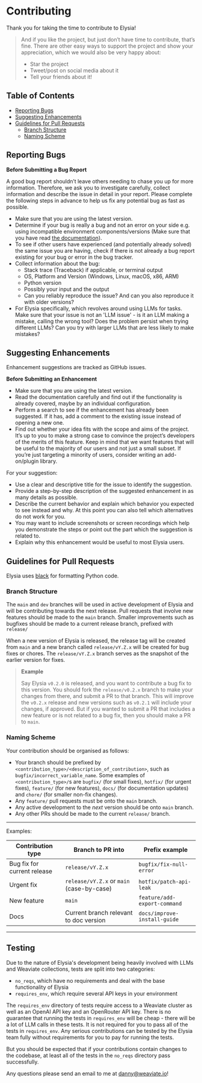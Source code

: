 # Contributing

Thank you for taking the time to contribute to Elysia!

> And if you like the project, but just don’t have time to contribute, that’s fine. There are other easy ways to support the project and show your appreciation, which we would also be very happy about:
> - Star the project
> - Tweet/post on social media about it
> - Tell your friends about it!

## Table of Contents

- [Reporting Bugs](#reporting-bugs)
- [Suggesting Enhancements](#suggesting-enhancements)
- [Guidelines for Pull Requests](#guidelines-for-pull-requests)
    - [Branch Structure](#branch-structure)
    - [Naming Scheme](#naming-scheme)

## Reporting Bugs

**Before Submitting a Bug Report**

A good bug report shouldn’t leave others needing to chase you up for more information. Therefore, we ask you to investigate carefully, collect information and describe the issue in detail in your report. Please complete the following steps in advance to help us fix any potential bug as fast as possible.

- Make sure that you are using the latest version.
- Determine if your bug is really a bug and not an error on your side e.g. using incompatible environment components/versions (Make sure that you have read [the documentation](https://weaviate.github.io/elysia/)).
- To see if other users have experienced (and potentially already solved) the same issue you are having, check if there is not already a bug report existing for your bug or error in the bug tracker.
- Collect information about the bug:
    - Stack trace (Traceback) if applicable, or terminal output
    - OS, Platform and Version (Windows, Linux, macOS, x86, ARM)
    - Python version
    - Possibly your input and the output
    - Can you reliably reproduce the issue? And can you also reproduce it with older versions?
- For Elysia specifically, which revolves around using LLMs for tasks. Make sure that your issue is not an 'LLM issue' - is it an LLM making a mistake, calling the wrong tool? Does the problem persist when trying different LLMs? Can you try with larger LLMs that are less likely to make mistakes?

## Suggesting Enhancements

Enhancement suggestions are tracked as GitHub issues.

**Before Submitting an Enhancement**

- Make sure that you are using the latest version.
- Read the documentation carefully and find out if the functionality is already covered, maybe by an individual configuration.
- Perform a search to see if the enhancement has already been suggested. If it has, add a comment to the existing issue instead of opening a new one.
- Find out whether your idea fits with the scope and aims of the project. It’s up to you to make a strong case to convince the project’s developers of the merits of this feature. Keep in mind that we want features that will be useful to the majority of our users and not just a small subset. If you’re just targeting a minority of users, consider writing an add-on/plugin library.

For your suggestion:

- Use a clear and descriptive title for the issue to identify the suggestion.
- Provide a step-by-step description of the suggested enhancement in as many details as possible.
- Describe the current behavior and explain which behavior you expected to see instead and why. At this point you can also tell which alternatives do not work for you.
- You may want to include screenshots or screen recordings which help you demonstrate the steps or point out the part which the suggestion is related to.
- Explain why this enhancement would be useful to most Elysia users. 

## Guidelines for Pull Requests

Elysia uses [black](https://github.com/psf/black) for formatting Python code.

### Branch Structure

The `main` and `dev` branches will be used in active development of Elysia and will be contributing towards the next release. Pull requests that involve new features should be made to the `main` branch. Smaller improvements such as bugfixes should be made to a current release branch, prefixed with `release/`

When a new version of Elysia is released, the release tag will be created from `main` and a new branch called `release/vY.Z.x` will be created for bug fixes or chores. The `release/vY.Z.x` branch serves as the snapshot of the earlier version for fixes.


> **Example**
>
> Say Elysia `v0.2.0` is released, and you want to contribute a bug fix to this version. You should fork the `release/v0.2.x` branch to make your changes from there, and submit a PR to that branch. This will improve the `v0.2.x` release and new versions such as `v0.2.1` will include your changes, if approved. But if you wanted to submit a PR that includes a new feature or is not related to a bug fix, then you should make a PR to `main`.

### Naming Scheme

Your contribution should be organised as follows:

- Your branch should be prefixed by `<contribution_type>/<description_of_contribution>`, such as `bugfix/incorrect_variable_name`. Some examples of `<contribution_type>/`s are `bugfix/` (for small fixes), `hotfix/` (for urgent fixes), `feature/` (for new features), `docs/` (for documentation updates) and `chore/` (for smaller non-fix changes).
- Any `feature/` pull requests must be onto the `main` branch.
- Any active development to the _next_ version should be onto `main` branch.
- Any other PRs should be made to the current `release/` branch.

---

Examples:

| Contribution type           | Branch to PR into                         | Prefix example               |
| --------------------------- | ----------------------------------------- | ---------------------------- |
| Bug fix for current release | `release/vY.Z.x`                          | `bugfix/fix-null-error`      |
| Urgent fix                  | `release/vY.Z.x` or `main` (case-by-case) | `hotfix/patch-api-leak`      |
| New feature                 | `main`                                    | `feature/add-export-command` |
| Docs                        | Current branch relevant to doc version    | `docs/improve-install-guide` |

---

## Testing

Due to the nature of Elysia's development being heavily involved with LLMs and Weaviate collections, tests are split into two categories:

- `no_reqs`, which have no requirements and deal with the base functionality of Elysia
- `requires_env`, which require several API keys in your environment

The `requires_env` directory of tests require access to a Weaviate cluster as well as an OpenAI API key and an OpenRouter API key. There is no guarantee that running the tests in `requires_env` will be cheap - there will be a lot of LLM calls in these tests. It is not required for you to pass all of the tests in `requires_env`. Any serious contributions can be tested by the Elysia team fully without requirements for you to pay for running the tests.

But you should be expected that if your contributions contain changes to the codebase, at least all of the tests in the `no_reqs` directory pass successfully.

Any questions please send an email to me at danny@weaviate.io!